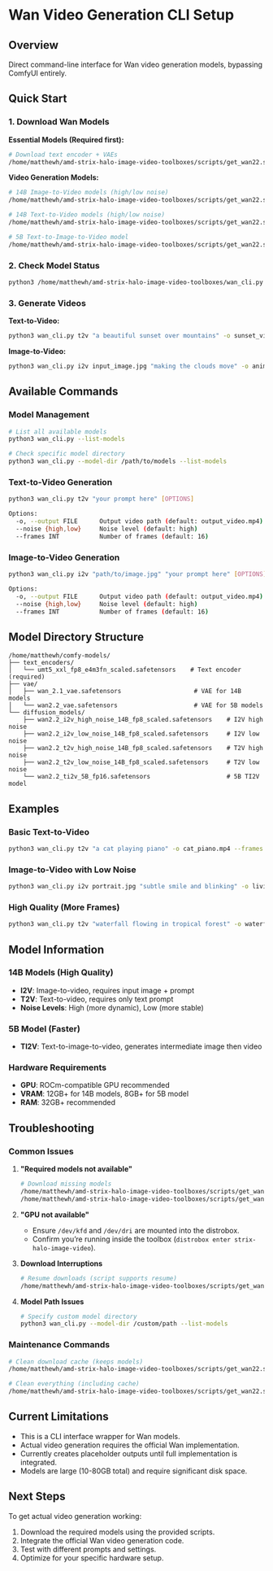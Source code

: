 # Wan Video Generation CLI Setup

## Overview
Direct command-line interface for Wan video generation models, bypassing ComfyUI entirely.

## Quick Start

### 1. Download Wan Models

**Essential Models (Required first):**
```bash
# Download text encoder + VAEs
/home/matthewh/amd-strix-halo-image-video-toolboxes/scripts/get_wan22.sh common
```

**Video Generation Models:**
```bash
# 14B Image-to-Video models (high/low noise)
/home/matthewh/amd-strix-halo-image-video-toolboxes/scripts/get_wan22.sh 14b-i2v

# 14B Text-to-Video models (high/low noise)
/home/matthewh/amd-strix-halo-image-video-toolboxes/scripts/get_wan22.sh 14b-t2v

# 5B Text-to-Image-to-Video model
/home/matthewh/amd-strix-halo-image-video-toolboxes/scripts/get_wan22.sh 5b
```

### 2. Check Model Status
```bash
python3 /home/matthewh/amd-strix-halo-image-video-toolboxes/wan_cli.py --list-models
```

### 3. Generate Videos

**Text-to-Video:**
```bash
python3 wan_cli.py t2v "a beautiful sunset over mountains" -o sunset_video.mp4
```

**Image-to-Video:**
```bash
python3 wan_cli.py i2v input_image.jpg "making the clouds move" -o animated_clouds.mp4
```

## Available Commands

### Model Management
```bash
# List all available models
python3 wan_cli.py --list-models

# Check specific model directory
python3 wan_cli.py --model-dir /path/to/models --list-models
```

### Text-to-Video Generation
```bash
python3 wan_cli.py t2v "your prompt here" [OPTIONS]

Options:
  -o, --output FILE      Output video path (default: output_video.mp4)
  --noise {high,low}     Noise level (default: high)
  --frames INT           Number of frames (default: 16)
```

### Image-to-Video Generation
```bash
python3 wan_cli.py i2v "path/to/image.jpg" "your prompt here" [OPTIONS]

Options:
  -o, --output FILE      Output video path (default: output_video.mp4)
  --noise {high,low}     Noise level (default: high)
  --frames INT           Number of frames (default: 16)
```

## Model Directory Structure

```
/home/matthewh/comfy-models/
├── text_encoders/
│   └── umt5_xxl_fp8_e4m3fn_scaled.safetensors    # Text encoder (required)
├── vae/
│   ├── wan_2.1_vae.safetensors                    # VAE for 14B models
│   └── wan2.2_vae.safetensors                     # VAE for 5B models
└── diffusion_models/
    ├── wan2.2_i2v_high_noise_14B_fp8_scaled.safetensors    # I2V high noise
    ├── wan2.2_i2v_low_noise_14B_fp8_scaled.safetensors     # I2V low noise
    ├── wan2.2_t2v_high_noise_14B_fp8_scaled.safetensors    # T2V high noise
    ├── wan2.2_t2v_low_noise_14B_fp8_scaled.safetensors     # T2V low noise
    └── wan2.2_ti2v_5B_fp16.safetensors                     # 5B TI2V model
```

## Examples

### Basic Text-to-Video
```bash
python3 wan_cli.py t2v "a cat playing piano" -o cat_piano.mp4 --frames 24
```

### Image-to-Video with Low Noise
```bash
python3 wan_cli.py i2v portrait.jpg "subtle smile and blinking" -o living_portrait.mp4 --noise low
```

### High Quality (More Frames)
```bash
python3 wan_cli.py t2v "waterfall flowing in tropical forest" -o waterfall.mp4 --frames 32
```

## Model Information

### 14B Models (High Quality)
- **I2V**: Image-to-video, requires input image + prompt
- **T2V**: Text-to-video, requires only text prompt
- **Noise Levels**: High (more dynamic), Low (more stable)

### 5B Model (Faster)
- **TI2V**: Text-to-image-to-video, generates intermediate image then video

### Hardware Requirements
- **GPU**: ROCm-compatible GPU recommended
- **VRAM**: 12GB+ for 14B models, 8GB+ for 5B model
- **RAM**: 32GB+ recommended

## Troubleshooting

### Common Issues

1. **"Required models not available"**
   ```bash
   # Download missing models
   /home/matthewh/amd-strix-halo-image-video-toolboxes/scripts/get_wan22.sh common
   /home/matthewh/amd-strix-halo-image-video-toolboxes/scripts/get_wan22.sh 14b-i2v
   ```

2. **"GPU not available"**
   - Ensure `/dev/kfd` and `/dev/dri` are mounted into the distrobox.
   - Confirm you’re running inside the toolbox (`distrobox enter strix-halo-image-video`).

3. **Download Interruptions**
   ```bash
   # Resume downloads (script supports resume)
   /home/matthewh/amd-strix-halo-image-video-toolboxes/scripts/get_wan22.sh common
   ```

4. **Model Path Issues**
   ```bash
   # Specify custom model directory
   python3 wan_cli.py --model-dir /custom/path --list-models
   ```

### Maintenance Commands

```bash
# Clean download cache (keeps models)
/home/matthewh/amd-strix-halo-image-video-toolboxes/scripts/get_wan22.sh clean-stage

# Clean everything (including cache)
/home/matthewh/amd-strix-halo-image-video-toolboxes/scripts/get_wan22.sh clean-cache
```

## Current Limitations

- This is a CLI interface wrapper for Wan models.
- Actual video generation requires the official Wan implementation.
- Currently creates placeholder outputs until full implementation is integrated.
- Models are large (10-80GB total) and require significant disk space.

## Next Steps

To get actual video generation working:
1. Download the required models using the provided scripts.
2. Integrate the official Wan video generation code.
3. Test with different prompts and settings.
4. Optimize for your specific hardware setup.

